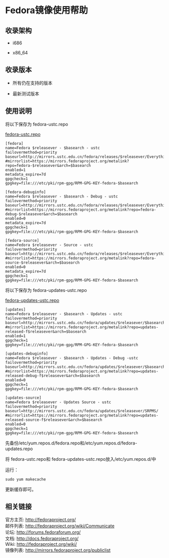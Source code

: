 ---
---

# Fedora镜像使用帮助

## 收录架构

  + i686

  + x86_64

## 收录版本

  + 所有仍在支持的版本

  + 最新测试版本

## 使用说明

将以下保存为 fedora-ustc.repo 

[fedora-ustc.repo](/wiki/_export/code/mirrors/help/fedora-ustc435f.repo?codeblock=0 "下载片段")

    
    
    
    [fedora] 
    name=Fedora $releasever - $basearch - ustc
    failovermethod=priority 
    baseurl=http://mirrors.ustc.edu.cn/fedora/releases/$releasever/Everything/$basearch/os/ 
    #mirrorlist=https://mirrors.fedoraproject.org/metalink?repo=fedora-$releasever&arch=$basearch 
    enabled=1 
    metadata_expire=7d 
    gpgcheck=1 
    gpgkey=file:///etc/pki/rpm-gpg/RPM-GPG-KEY-fedora-$basearch 
     
    [fedora-debuginfo] 
    name=Fedora $releasever - $basearch - Debug - ustc
    failovermethod=priority 
    baseurl=http://mirrors.ustc.edu.cn/fedora/releases/$releasever/Everything/$basearch/debug/ 
    #mirrorlist=https://mirrors.fedoraproject.org/metalink?repo=fedora-debug-$releasever&arch=$basearch 
    enabled=0 
    metadata_expire=7d 
    gpgcheck=1
    gpgkey=file:///etc/pki/rpm-gpg/RPM-GPG-KEY-fedora-$basearch 
     
    [fedora-source] 
    name=Fedora $releasever - Source - ustc
    failovermethod=priority 
    baseurl=http://mirrors.ustc.edu.cn/fedora/releases/$releasever/Everything/source/SRPMS/ 
    #mirrorlist=https://mirrors.fedoraproject.org/metalink?repo=fedora-source-$releasever&arch=$basearch 
    enabled=0 
    metadata_expire=7d 
    gpgcheck=1 
    gpgkey=file:///etc/pki/rpm-gpg/RPM-GPG-KEY-fedora-$basearch 

将以下保存为 fedora-updates-ustc.repo 

[fedora-updates-ustc.repo](/wiki/_export/code/mirrors/help/fedora-updates-ustccc37.repo?codeblock=1 "下载片段")

    
    
    
    [updates]
    name=Fedora $releasever - $basearch - Updates - ustc
    failovermethod=priority 
    baseurl=http://mirrors.ustc.edu.cn/fedora/updates/$releasever/$basearch/ 
    #mirrorlist=https://mirrors.fedoraproject.org/metalink?repo=updates-released-f$releasever&arch=$basearch 
    enabled=1 
    gpgcheck=1 
    gpgkey=file:///etc/pki/rpm-gpg/RPM-GPG-KEY-fedora-$basearch 
     
    [updates-debuginfo] 
    name=Fedora $releasever - $basearch - Updates - Debug -ustc
    failovermethod=priority 
    baseurl=http://mirrors.ustc.edu.cn/fedora/updates/$releasever/$basearch/debug/ 
    #mirrorlist=https://mirrors.fedoraproject.org/metalink?repo=updates-released-debug-f$releasever&arch=$basearch 
    enabled=0 
    gpgcheck=1 
    gpgkey=file:///etc/pki/rpm-gpg/RPM-GPG-KEY-fedora-$basearch 
     
    [updates-source] 
    name=Fedora $releasever - Updates Source - ustc
    failovermethod=priority 
    baseurl=http://mirrors.ustc.edu.cn/fedora/updates/$releasever/SRPMS/ 
    #mirrorlist=https://mirrors.fedoraproject.org/metalink?repo=updates-released-source-f$releasever&arch=$basearch 
    enabled=0 
    gpgcheck=1 
    gpgkey=file:///etc/pki/rpm-gpg/RPM-GPG-KEY-fedora-$basearch 

先备份/etc/yum.repos.d/fedora.repo和/etc/yum.repos.d/fedora-updates.repo 

将 fedora-ustc.repo和 fedora-updates-ustc.repo放入/etc/yum.repos.d/中 

运行： 

    
    
    sudo yum makecache 

更新缓存即可。 

## 相关链接

官方主页: <http://fedoraproject.org/>   
邮件列表: <http://fedoraproject.org/wiki/Communicate>   
论坛: <http://forums.fedoraforum.org/>   
文档: <http://docs.fedoraproject.org/>   
Wiki: <http://fedoraproject.org/wiki/>   
镜像列表: <http://mirrors.fedoraproject.org/publiclist>   

